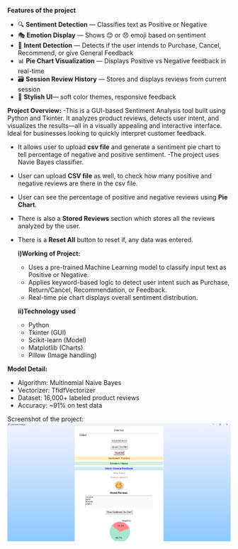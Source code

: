 **Features of the project**

- 🔍 **Sentiment Detection** — Classifies text as Positive or Negative
- 🎭 **Emotion Display** — Shows 😊 or 😞 emoji based on sentiment
- 🎯 **Intent Detection** — Detects if the user intends to Purchase, Cancel, Recommend, or give General Feedback
- 📊 **Pie Chart Visualization** — Displays Positive vs Negative feedback in real-time
- 🗃 **Session Review History** — Stores and displays reviews from current session
- 🎨 **Stylish UI**— soft color themes, responsive feedback


**Project Overview:**
-This is a GUI-based Sentiment Analysis tool built using Python and Tkinter. It analyzes product reviews, detects user intent, and visualizes the results—all in a visually appealing and interactive interface.      Ideal for businesses looking to quickly interpret customer feedback.
- It allows user to upload **csv file** and generate a sentiment pie chart to tell percentage of negative and positive sentiment.
-The project uses Navie Bayes classifier.
- User can upload **CSV file** as well, to check how many positive and negative reviews are there in the csv file.
- User can see the percentage of positive and negative reviews using **Pie Chart**.
- There is also a **Stored Reviews** section which stores all the reviews analyzed by the user.
- There is a **Reset All** button to reset if, any data was entered.

  **i)Working of Project:**
  - Uses a pre-trained Machine Learning model to classify input text as Positive or Negative.
  - Applies keyword-based logic to detect user intent such as Purchase, Return/Cancel,   Recommendation, or Feedback.
  - Real-time pie chart displays overall sentiment distribution.
  
  **ii)Technology used**
  - Python
  - Tkinter (GUI)
  - Scikit-learn (Model)
  - Matplotlib (Charts)
  - Pillow (Image handling)
 
 **Model Detail:**
 - Algorithm: Multinomial Naive Bayes
 - Vectorizer: TfidfVectorizer
- Dataset: 16,000+ labeled product reviews
- Accuracy: ~91% on test data


Screenshot of the project:
![App Screenshot](sentiment_analysis_project_screenshot.png)
